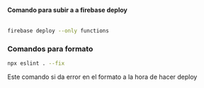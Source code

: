 

#### Comando para subir a a firebase deploy 
```bash

firebase deploy --only functions


  ```

### Comandos para formato 
```bash
npx eslint . --fix 

  ```
Este comando si da error en el formato a la hora de hacer deploy

